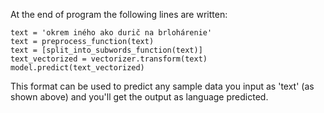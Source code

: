 At the end of program the following lines are written:

    text = 'okrem iného ako durič na brlohárenie'
    text = preprocess_function(text)
    text = [split_into_subwords_function(text)]
    text_vectorized = vectorizer.transform(text)
    model.predict(text_vectorized)

This format can be used to predict any sample data you input as 'text' (as shown above) and you'll get the output as language predicted.
